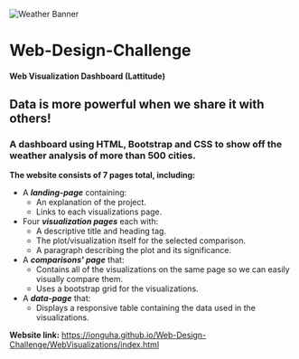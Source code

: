 ![Weather Banner](https://www.fultonschools.org/cms/lib/GA50000114/Centricity/Domain/1391/weatherbanner.png)
# Web-Design-Challenge
#### Web Visualization Dashboard (Lattitude) ####
## Data is more powerful when we share it with others!   
### A dashboard using HTML, Bootstrap and CSS to show off the weather analysis of more than 500 cities.
**The website consists of 7 pages total, including:**

* A **_landing-page_** containing:
  * An explanation of the project.
  * Links to each visualizations page.
* Four **_visualization pages_** each with:
  * A descriptive title and heading tag.
  * The plot/visualization itself for the selected comparison.
  * A paragraph describing the plot and its significance.
* A **_comparisons' page_** that:
  * Contains all of the visualizations on the same page so we can easily visually compare them.
  * Uses a bootstrap grid for the visualizations.
* A **_data-page_** that:
  * Displays a responsive table containing the data used in the visualizations.
  
**Website link:**
https://ionguha.github.io/Web-Design-Challenge/WebVisualizations/index.html
